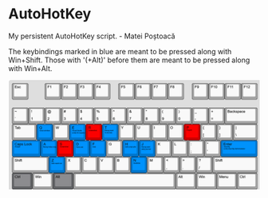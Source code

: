 # AutoHotKey
My persistent AutoHotKey script. - Matei Poștoacă

The keybindings marked in blue are meant to be pressed along with Win+Shift. Those with '(+Alt)' before them are meant to be pressed along with Win+Alt.

![Layout](https://github.com/MateiPostoaca/autohotkey/blob/main/Layout.png?raw=true)
